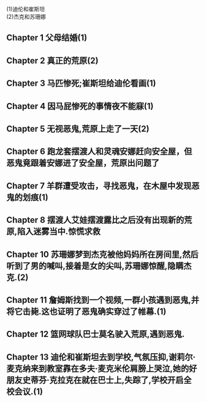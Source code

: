 (1)迪伦和崔斯坦  
(2)杰克和苏珊娜  
## Chapter 1 父母结婚(1)  
## Chapter 2 真正的荒原(2)  
## Chapter 3 马匹惨死;崔斯坦给迪伦看画(1)  
## Chapter 4 因马屁惨死的事情夜不能寐(1)  
## Chapter 5 无视恶鬼,荒原上走了一天(2)  
## Chapter 6 跑龙套摆渡人和灵魂安娜赶向安全屋，但恶鬼竟跟着安娜进了安全屋，荒原出问题了
## Chapter 7 羊群遭受攻击，寻找恶鬼，在木屋中发现恶鬼的划痕(1)  
## Chapter 8 摆渡人艾娃摆渡露比之后没有出现新的荒原,陷入迷雾当中.惊慌求救  
## Chapter 10 苏珊娜梦到杰克被他妈妈所在房间里,然后听到了男的喊叫,接着是女的尖叫,苏珊娜惊醒,隐瞒杰克.(2)  
## Chapter 11 詹姆斯找到一个视频,一群小孩遇到恶鬼,并将它击毙.这也证明了恶鬼确实穿过了帷幕.(1)  
## Chapter 12 篮网球队巴士莫名驶入荒原,遇到恶鬼.  
## Chapter 13 迪伦和崔斯坦去到学校,气氛压抑,谢莉尔·麦克纳来到教室靠在多夫·麦克米伦肩膀上哭泣,她的好朋友史蒂芬·克拉克在就在巴士上,失踪了,学校开启全校会议.(1)  

